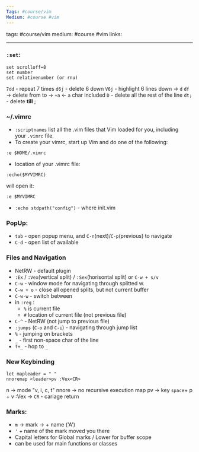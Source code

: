 ```yaml
---
Tags: #course/vim
Medium: #course #vim 
---
```

tags: #course/vim
medium: #course #vim 
links:
___

### `:set`:
```vimrc
set scrolloff=8
set number
set relativenumber (or rnu)
```
`7dd` - repeat 7 times
`d6j` - delete 6 down
`V6j` - highlight 6 lines down -> `d`
`df` -> delete from to -> `+a` <- `a` char included 
`D` - delete all the rest of the line
`dt;` - delete __till__ ;

### ~/.vimrc
- `:scriptnames` list all the .vim files that Vim loaded for you, including your `.vimrc` file.
- To create your vimrc, start up Vim and do one of the following:
```vim
:e $HOME/.vimrc
```

- location of your .vimrc file:
```vim
:echo($MYVIMRC)
```
will open it:
```
:e $MYVIMRC
```
- `:echo stdpath("config")` - where init.vim

### PopUp:
- `tab` - open popup menu, and `C-n`(next)/`C-p`(previous) to navigate
- `C-d` - open list of available

### Files and Navigation
- NetRW - default plugin
- `:Ex` / `:Vex`(vertical split) / `:Sex`(horisontal split) or `C-w + s/v`
- `C-w` - window mode for navigating through splitted w.
- `C-w + o` - close all opened splits, but not current buffer
- `C-w-w` - switch between
- in `:reg` :
	- `%` is current file
	- `#` location of current file (not previous file) 
 - `C-^` - NetRW (not jump to previous file)
 - `:jumps` (`C-o` and `C-i`) - navigating through jump list
 - `%` - jumping on brackets
 - `_` - first non-space char of the line
 - `f+_` - hop to `_` 

### New Keybinding

```vimrc
let mapleader = " "
nnoremap <leader>pv :Vex<CR>
```
n -> mode "v, i, c, t"
nnore -> no recursive execution
map 
<leader>pv -> key `space`+ p + v
:Vex<CR> -> `CR` - cariage return 

### Marks:
- `m` -> mark -> + name ('A')
- ` ' ` + name of the mark moved you there
- Capital letters for Global marks / Lower for buffer scope
- can be used for main functions or classes
